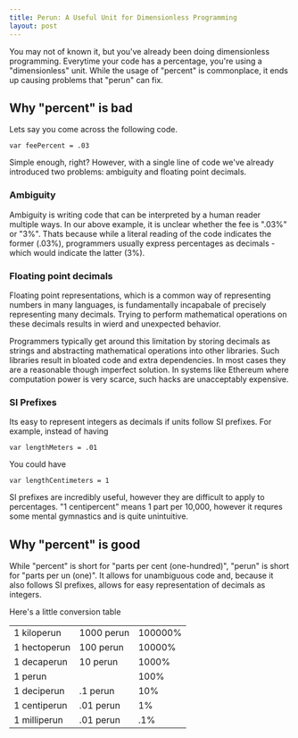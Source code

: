 ```yaml
---
title: Perun: A Useful Unit for Dimensionless Programming
layout: post
---
```


You may not of known it, but you've already been doing dimensionless programming. Everytime your code has a percentage, you're using a "dimensionless" unit. While the usage of "percent" is commonplace, it ends up causing problems that "perun" can fix.

## Why "percent" is bad

Lets say you come across the following code.

    var feePercent = .03

Simple enough, right? However, with a single line of code we've already introduced two problems: ambiguity and floating point decimals.

### Ambiguity

Ambiguity is writing code that can be interpreted by a human reader multiple ways. In our above example, it is unclear whether the fee is ".03%" or "3%". Thats because while a literal reading of the code indicates the former (.03%), programmers usually express percentages as decimals - which would indicate the latter (3%).

### Floating point decimals

Floating point representations, which is a common way of representing numbers in many languages, is fundamentally incapabale of precisely representing many decimals. Trying to perform mathematical operations on these decimals results in wierd and unexpected behavior.

Programmers typically get around this limitation by storing decimals as strings and abstracting mathematical operations into other libraries. Such libraries result in bloated code and extra dependencies. In most cases they are a reasonable though imperfect solution. In systems like Ethereum where computation power is very scarce, such hacks are unacceptably expensive.

### SI Prefixes

Its easy to represent integers as decimals if units follow SI prefixes. For example, instead of having

    var lengthMeters = .01

You could have

    var lengthCentimeters = 1

SI prefixes are incredibly useful, however they are difficult to apply to percentages. "1 centipercent" means 1 part per 10,000, however it requres some mental gymnastics and is quite unintuitive.

## Why "percent" is good

While "percent" is short for "parts per cent (one-hundred)", "perun" is short for "parts per un (one)". It allows for unambiguous code and, because it also follows SI prefixes, allows for easy representation of decimals as integers.

Here's a little conversion table

<table class="table">
	<tr>
		<td>1 kiloperun</td>
		<td>1000 perun</td>
		<td>100000%</td>
	</tr>
	<tr>
		<td>1 hectoperun</td>
		<td>100 perun</td>
		<td>10000%</td>
	</tr>
	<tr>
		<td>1 decaperun</td>
		<td>10 perun</td>
		<td>1000%</td>
	</tr>
	<tr>
		<td>1 perun</td>
		<td></td>
		<td>100%</td>
	</tr>
	<tr>
		<td>1 deciperun</td>
		<td>.1 perun</td>
		<td>10%</td>
	</tr>
	<tr>
		<td>1 centiperun</td>
		<td>.01 perun</td>
		<td>1%</td>
	</tr>
	<tr>
		<td>1 milliperun</td>
		<td>.01 perun</td>
		<td>.1%</td>
	</tr>
</table>
